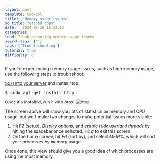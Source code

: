 ```yaml
---
layout: post
template: two-col
title:  "Memory usage issues"
so_title: "cached copy"
date:   2034-09-26 15:33:13
categories: 
lead: Troubleshooting memory usage issues
search-tags: ['']
tags: ['Troubleshooting']
tutorial: true
difficulty: 0
---
```


If you're experiencing memory usage issues, such as high memory usage, use the following steps to troubleshoot.

[SSH into your server](http://help.cloud66.com/stack-definition/ssh-to-server.html) and install htop:

<pre class="prettyprint">
$ sudo apt-get install htop
</pre>

Once it's installed, run it with _htop_:
![htop](http://cdn.cloud66.com/images/help/htop.png)

The screen above will show you lots of statistics on memory and CPU usage, but we'll make two changes to make potential issues more visible:

<ol class="article-list">
<li>Hit <i>F2</i> (setup), <i>Display options</i>, and enable <i>Hide userland threads</i> by hitting the spacebar once selected. Hit <i>q</i> to exit this screen.</li>
<li>On the home screen, hit <i>F6</i> (sort by), and select <i>MEM%</i>, which will sort your processes by memory usage.</li>
</ol>

Once done, this view should give you a good idea of which processes are using the most memory.